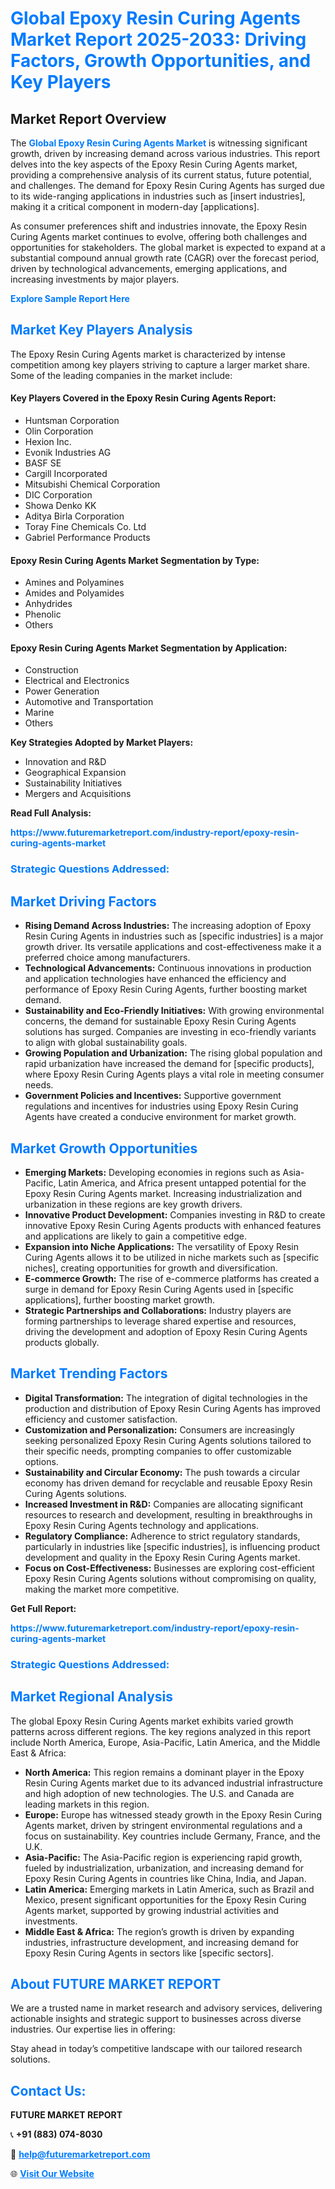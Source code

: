 <h1 style="color: #007BFF;">Global Epoxy Resin Curing Agents Market Report 2025-2033: Driving Factors, Growth Opportunities, and Key Players</h1>

<section id="overview">
<h2>Market Report Overview</h2>
<p>The <a href="https://www.futuremarketreport.com/industry-report/epoxy-resin-curing-agents-market" style="color: #007BFF; text-decoration: none;"><strong>Global Epoxy Resin Curing Agents Market</strong></a> is witnessing significant growth, driven by increasing demand across various industries. This report delves into the key aspects of the Epoxy Resin Curing Agents market, providing a comprehensive analysis of its current status, future potential, and challenges. The demand for Epoxy Resin Curing Agents has surged due to its wide-ranging applications in industries such as [insert industries], making it a critical component in modern-day [applications].</p>
<p>As consumer preferences shift and industries innovate, the Epoxy Resin Curing Agents market continues to evolve, offering both challenges and opportunities for stakeholders. The global market is expected to expand at a substantial compound annual growth rate (CAGR) over the forecast period, driven by technological advancements, emerging applications, and increasing investments by major players.</p>
</section>

<section id="overview">
<p><a href="https://www.futuremarketreport.com/request-sample/reportId=87860" style="color: #007BFF; text-decoration: none;"><strong>Explore Sample Report Here</strong></a></p>
</section>

<section id="key-players">
<h2 style="color: #007BFF;">Market Key Players Analysis</h2>
<p>The Epoxy Resin Curing Agents market is characterized by intense competition among key players striving to capture a larger market share. Some of the leading companies in the market include:</p>
<h4>Key Players Covered in the Epoxy Resin Curing Agents Report:</h4>
<ul><li>Huntsman Corporation</li><li>Olin Corporation</li><li>Hexion Inc.</li><li>Evonik Industries AG</li><li>BASF SE</li><li>Cargill Incorporated</li><li>Mitsubishi Chemical Corporation</li><li>DIC Corporation</li><li>Showa Denko KK</li><li>Aditya Birla Corporation</li><li>Toray Fine Chemicals Co. Ltd</li><li>Gabriel Performance Products</li></ul>
<h4>Epoxy Resin Curing Agents Market Segmentation by Type:</h4>
<ul><li>Amines and Polyamines</li><li>Amides and Polyamides</li><li>Anhydrides</li><li>Phenolic</li><li>Others</li></ul>

<h4>Epoxy Resin Curing Agents Market Segmentation by Application:</h4>
<ul><li>Construction</li><li>Electrical and Electronics</li><li>Power Generation</li><li>Automotive and Transportation</li><li>Marine</li><li>Others</li></ul>
<p><strong>Key Strategies Adopted by Market Players:</strong></p>
<ul>
<li>Innovation and R&D</li>
<li>Geographical Expansion</li>
<li>Sustainability Initiatives</li>
<li>Mergers and Acquisitions</li>
</ul>
</section>

<section>
<p><strong>Read Full Analysis: </strong></p><a href="https://www.futuremarketreport.com/industry-report/epoxy-resin-curing-agents-market" style="color: #007BFF; text-decoration: none;"><strong>https://www.futuremarketreport.com/industry-report/epoxy-resin-curing-agents-market</strong></a>
<h3 style="color: #007BFF;">Strategic Questions Addressed:</h3>
</section>

<section id="driving-factors">
<h2 style="color: #007BFF;">Market Driving Factors</h2>
<ul>
<li><strong>Rising Demand Across Industries:</strong> The increasing adoption of Epoxy Resin Curing Agents in industries such as [specific industries] is a major growth driver. Its versatile applications and cost-effectiveness make it a preferred choice among manufacturers.</li>
<li><strong>Technological Advancements:</strong> Continuous innovations in production and application technologies have enhanced the efficiency and performance of Epoxy Resin Curing Agents, further boosting market demand.</li>
<li><strong>Sustainability and Eco-Friendly Initiatives:</strong> With growing environmental concerns, the demand for sustainable Epoxy Resin Curing Agents solutions has surged. Companies are investing in eco-friendly variants to align with global sustainability goals.</li>
<li><strong>Growing Population and Urbanization:</strong> The rising global population and rapid urbanization have increased the demand for [specific products], where Epoxy Resin Curing Agents plays a vital role in meeting consumer needs.</li>
<li><strong>Government Policies and Incentives:</strong> Supportive government regulations and incentives for industries using Epoxy Resin Curing Agents have created a conducive environment for market growth.</li>
</ul>
</section>

<section id="growth-opportunities">
<h2 style="color: #007BFF;">Market Growth Opportunities</h2>
<ul>
<li><strong>Emerging Markets:</strong> Developing economies in regions such as Asia-Pacific, Latin America, and Africa present untapped potential for the Epoxy Resin Curing Agents market. Increasing industrialization and urbanization in these regions are key growth drivers.</li>
<li><strong>Innovative Product Development:</strong> Companies investing in R&D to create innovative Epoxy Resin Curing Agents products with enhanced features and applications are likely to gain a competitive edge.</li>
<li><strong>Expansion into Niche Applications:</strong> The versatility of Epoxy Resin Curing Agents allows it to be utilized in niche markets such as [specific niches], creating opportunities for growth and diversification.</li>
<li><strong>E-commerce Growth:</strong> The rise of e-commerce platforms has created a surge in demand for Epoxy Resin Curing Agents used in [specific applications], further boosting market growth.</li>
<li><strong>Strategic Partnerships and Collaborations:</strong> Industry players are forming partnerships to leverage shared expertise and resources, driving the development and adoption of Epoxy Resin Curing Agents products globally.</li>
</ul>
</section>

<section id="trending-factors">
<h2 style="color: #007BFF;">Market Trending Factors</h2>
<ul>
<li><strong>Digital Transformation:</strong> The integration of digital technologies in the production and distribution of Epoxy Resin Curing Agents has improved efficiency and customer satisfaction.</li>
<li><strong>Customization and Personalization:</strong> Consumers are increasingly seeking personalized Epoxy Resin Curing Agents solutions tailored to their specific needs, prompting companies to offer customizable options.</li>
<li><strong>Sustainability and Circular Economy:</strong> The push towards a circular economy has driven demand for recyclable and reusable Epoxy Resin Curing Agents solutions.</li>
<li><strong>Increased Investment in R&D:</strong> Companies are allocating significant resources to research and development, resulting in breakthroughs in Epoxy Resin Curing Agents technology and applications.</li>
<li><strong>Regulatory Compliance:</strong> Adherence to strict regulatory standards, particularly in industries like [specific industries], is influencing product development and quality in the Epoxy Resin Curing Agents market.</li>
<li><strong>Focus on Cost-Effectiveness:</strong> Businesses are exploring cost-efficient Epoxy Resin Curing Agents solutions without compromising on quality, making the market more competitive.</li>
</ul>
</section>

<section>
<p><strong>Get Full Report: </strong></p><a href="https://www.futuremarketreport.com/industry-report/epoxy-resin-curing-agents-market" style="color: #007BFF; text-decoration: none;"><strong>https://www.futuremarketreport.com/industry-report/epoxy-resin-curing-agents-market</strong></a>
<h3 style="color: #007BFF;">Strategic Questions Addressed:</h3>
</section>


<section id="regional-analysis">
<h2 style="color: #007BFF;">Market Regional Analysis</h2>
<p>The global Epoxy Resin Curing Agents market exhibits varied growth patterns across different regions. The key regions analyzed in this report include North America, Europe, Asia-Pacific, Latin America, and the Middle East & Africa:</p>
<ul>
<li><strong>North America:</strong> This region remains a dominant player in the Epoxy Resin Curing Agents market due to its advanced industrial infrastructure and high adoption of new technologies. The U.S. and Canada are leading markets in this region.</li>
<li><strong>Europe:</strong> Europe has witnessed steady growth in the Epoxy Resin Curing Agents market, driven by stringent environmental regulations and a focus on sustainability. Key countries include Germany, France, and the U.K.</li>
<li><strong>Asia-Pacific:</strong> The Asia-Pacific region is experiencing rapid growth, fueled by industrialization, urbanization, and increasing demand for Epoxy Resin Curing Agents in countries like China, India, and Japan.</li>
<li><strong>Latin America:</strong> Emerging markets in Latin America, such as Brazil and Mexico, present significant opportunities for the Epoxy Resin Curing Agents market, supported by growing industrial activities and investments.</li>
<li><strong>Middle East & Africa:</strong> The region’s growth is driven by expanding industries, infrastructure development, and increasing demand for Epoxy Resin Curing Agents in sectors like [specific sectors].</li>
</ul>
</section>

<footer>
<h2 style="color: #007BFF;">About FUTURE MARKET REPORT</h2>
<p>We are a trusted name in market research and advisory services, delivering actionable insights and strategic support to businesses across diverse industries. Our expertise lies in offering:</p>

<p>Stay ahead in today’s competitive landscape with our tailored research solutions.</p>

<h2 style="color: #007BFF;">Contact Us:</h2>
<p><strong>FUTURE MARKET REPORT</strong></p>
<p>📞 <strong>+91 (883) 074-8030</strong></p>
<p>📧 <strong><a href="mailto:help@futuremarketreport.com" style="color: #007BFF;">help@futuremarketreport.com</a></strong></p>
<p>🌐 <strong><a href="https://www.futuremarketreport.com/" style="color: #007BFF;">Visit Our Website</a></strong></p>
</footer>